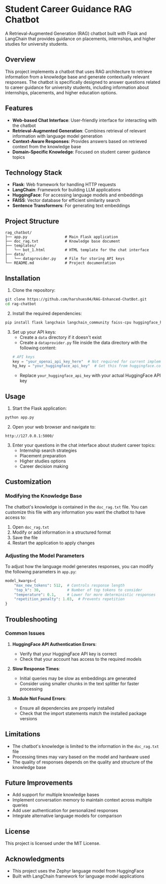 # Student Career Guidance RAG Chatbot

A Retrieval-Augmented Generation (RAG) chatbot built with Flask and LangChain that provides guidance on placements, internships, and higher studies for university students.

## Overview

This project implements a chatbot that uses RAG architecture to retrieve information from a knowledge base and generate contextually relevant responses. The chatbot is specifically designed to answer questions related to career guidance for university students, including information about internships, placements, and higher education options.

## Features

- **Web-based Chat Interface**: User-friendly interface for interacting with the chatbot
- **Retrieval-Augmented Generation**: Combines retrieval of relevant information with language model generation
- **Context-Aware Responses**: Provides answers based on retrieved context from the knowledge base
- **Domain-Specific Knowledge**: Focused on student career guidance topics

## Technology Stack

- **Flask**: Web framework for handling HTTP requests
- **LangChain**: Framework for building LLM applications
- **HuggingFace**: For accessing language models and embeddings
- **FAISS**: Vector database for efficient similarity search
- **Sentence Transformers**: For generating text embeddings

## Project Structure

```
rag_chatbot/
├── app.py                 # Main Flask application
├── doc_rag.txt            # Knowledge base document
├── templates/
│   └── bot_1.html         # HTML template for the chat interface
├── data/
│   └── dataprovider.py    # File for storing API keys
└── README.md              # Project documentation
```

## Installation

1. Clone the repository:
```bash
git clone https://github.com/harshues04/RAG-Enhanced-ChatBot.git
cd rag-chatbot
```

2. Install the required dependencies:
```bash
pip install flask langchain langchain_community faiss-cpu huggingface_hub sentence-transformers
```

3. Set up your API keys:
   - Create a `data` directory if it doesn't exist
   - Create a `dataprovider.py` file inside the data directory with the following content:
   ```python
   # API keys
   key = "your_openai_api_key_here"  # Not required for current implementation
   hg_key = "your_huggingface_api_key"  # Get this from huggingface.co
   ```
   - Replace `your_huggingface_api_key` with your actual HuggingFace API key

## Usage

1. Start the Flask application:
```bash
python app.py
```

2. Open your web browser and navigate to:
```
http://127.0.0.1:5000/
```

3. Enter your questions in the chat interface about student career topics:
   - Internship search strategies
   - Placement preparation
   - Higher studies options
   - Career decision making

## Customization

### Modifying the Knowledge Base

The chatbot's knowledge is contained in the `doc_rag.txt` file. You can customize this file with any information you want the chatbot to have access to:

1. Open `doc_rag.txt`
2. Modify or add information in a structured format
3. Save the file
4. Restart the application to apply changes

### Adjusting the Model Parameters

To adjust how the language model generates responses, you can modify the following parameters in `app.py`:

```python
model_kwargs={
    "max_new_tokens": 512,  # Controls response length
    "top_k": 30,            # Number of top tokens to consider
    "temperature": 0.1,     # Lower for more deterministic responses
    "repetition_penalty": 1.03,  # Prevents repetition
}
```

## Troubleshooting

### Common Issues

1. **HuggingFace API Authentication Errors**:
   - Verify that your HuggingFace API key is correct
   - Check that your account has access to the required models

2. **Slow Response Times**:
   - Initial queries may be slow as embeddings are generated
   - Consider using smaller chunks in the text splitter for faster processing

3. **Module Not Found Errors**:
   - Ensure all dependencies are properly installed
   - Check that the import statements match the installed package versions

## Limitations

- The chatbot's knowledge is limited to the information in the `doc_rag.txt` file
- Processing times may vary based on the model and hardware used
- The quality of responses depends on the quality and structure of the knowledge base

## Future Improvements

- Add support for multiple knowledge bases
- Implement conversation memory to maintain context across multiple queries
- Add user authentication for personalized responses
- Integrate alternative language models for comparison

## License

This project is licensed under the MIT License.

## Acknowledgments

- This project uses the Zephyr language model from HuggingFace
- Built with LangChain framework for language model applications
